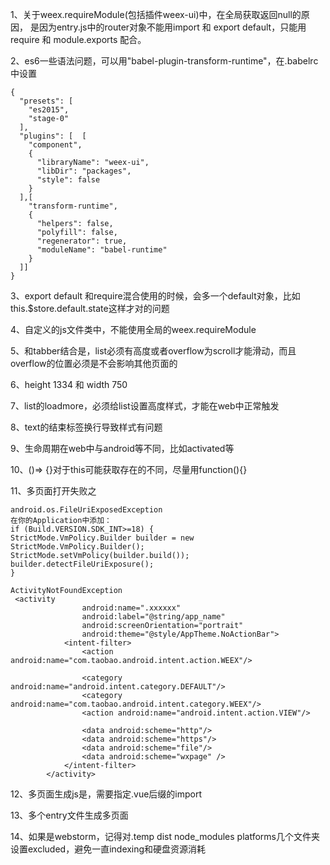 

1、关于weex.requireModule(包括插件weex-ui)中，在全局获取返回null的原因，
是因为entry.js中的router对象不能用import 和 export default，只能用require 和  module.exports 配合。

2、es6一些语法问题，可以用"babel-plugin-transform-runtime"，在.babelrc中设置
```
{
  "presets": [
    "es2015",
    "stage-0"
  ],
  "plugins": [  [
    "component",
    {
      "libraryName": "weex-ui",
      "libDir": "packages",
      "style": false
    }
  ],[
    "transform-runtime",
    {
      "helpers": false,
      "polyfill": false,
      "regenerator": true,
      "moduleName": "babel-runtime"
    }
  ]]
}
```

3、export default 和require混合使用的时候，会多一个default对象，比如this.$store.default.state这样才对的问题

4、自定义的js文件类中，不能使用全局的weex.requireModule

5、和tabber结合是，list必须有高度或者overflow为scroll才能滑动，而且overflow的位置必须是不会影响其他页面的

6、height 1334 和 width 750

7、list的loadmore，必须给list设置高度样式，才能在web中正常触发

8、text的</text>结束标签换行导致样式有问题

9、生命周期在web中与android等不同，比如activated等

10、()=> {}对于this可能获取存在的不同，尽量用function(){}

11、多页面打开失败之
```
android.os.FileUriExposedException
在你的Application中添加：
if (Build.VERSION.SDK_INT>=18) {
StrictMode.VmPolicy.Builder builder = new StrictMode.VmPolicy.Builder();
StrictMode.setVmPolicy(builder.build());
builder.detectFileUriExposure();
}
```
```
ActivityNotFoundException
 <activity
                android:name=".xxxxxx"
                android:label="@string/app_name"
                android:screenOrientation="portrait"
                android:theme="@style/AppTheme.NoActionBar">
            <intent-filter>
                <action android:name="com.taobao.android.intent.action.WEEX"/>

                <category android:name="android.intent.category.DEFAULT"/>
                <category android:name="com.taobao.android.intent.category.WEEX"/>
                <action android:name="android.intent.action.VIEW"/>

                <data android:scheme="http"/>
                <data android:scheme="https"/>
                <data android:scheme="file"/>
                <data android:scheme="wxpage" />
            </intent-filter>
        </activity>
```

12、多页面生成js是，需要指定.vue后缀的import

13、多个entry文件生成多页面

14、如果是webstorm，记得对.temp dist node_modules platforms几个文件夹设置excluded，避免一直indexing和硬盘资源消耗